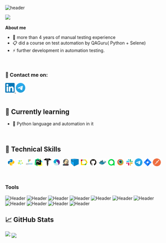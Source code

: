 ![header](https://capsule-render.vercel.app/api?type=waving&color=gradient&customColorList=24&height=200&section=header&text=Hi%20there!&fontAlignY=35&fontSize=60&desc=I'm%20Bohdan%20Obruch&descAlignY=60&descSize=50&animation=twinkling&fontColor=E9E9E9F3&descAlign=60&fontAlign=25)

<p>
  <img src="https://readme-typing-svg.herokuapp.com?color=8B5DDF&font=Lemon&size=33&center=true&vCenter=true&lines=QA+Engineer">
</p>

**About me**


- 💼 more than 4 years of manual testing experience
- 📋 did a course on test automation by QAGuru( Python + Selene)
- ⚡ further development in automation testing.
<br>


### 🤝 Contact me on:

  <div>
  <a href="https://www.linkedin.com/in/bohdan-obruch/">
    <img width="6%" src="images/logo/linkedin.svg" alt="LinkedIn"/>
  </a>
  <a href="https://t.me/BohdanO1">
    <img width="6%" src="images/logo/telegram.svg" alt="Telegram"/>
  </a>
</div>
<br>

## 🌱 Currently learning

- 📌 Python language and automation in it
<br>

## 💼 Technical Skills

<p  align="center">
  <code><img width="5%" title="Python" src="images/logo/python.svg"></code>
  <code><img width="5%" title="Selene" src="images/logo/selene.png"></code>
  <code><img width="5%" title="Pytest" src="images/logo/pytest.png"></code>
  <code><img width="5%" title="PyCharm" src="images/logo/pycharm.png"></code>
  <code><img width="5%" title="Requests" src="images/logo/request.png"></code>
  <code><img width="5%" title="Appium" src="images/logo/appium.svg"></code>
  <code><img width="5%" title="Jenkins" src="images/logo/jenkins.png"></code>
  <code><img width="5%" title="Selenoid" src="images/logo/selenoid.png"></code>
  <code><img width="5%" title="Allure" src="images/logo/Allure.svg"></code>
  <code><img width="5%" title="GitHub" src="images/logo/GitHub.svg"></code>
  <code><img width="5%" title="Docker" src="images/logo/docker.svg"></code>
  <code><img width="5%" title="Allure TestOps" src="images/logo/Allure_TO.svg"></code>
  <code><img width="5%" title="Browserstack" src="images/logo/browserstack.svg"></code>
  <code><img width="5%" title="Slack" src="images/logo/slack.svg"></code>
  <code><img width="5%" title="Telegram" src="images/logo/telegram.svg"></code>
  <code><img width="5%" title="Jira" src="images/logo/jira.svg"></code>
  <code><img width="5%" title="Postman" src="images/logo/postman.png"></code>
</p>
<br>

### Tools
![Header](https://img.shields.io/badge/Jira-090909?style=for-the-badge&logo=jira&logoColor=136be1)
![Header](https://img.shields.io/badge/Postman-090909?style=for-the-badge&logo=postman&logoColor=f76935)
![Header](https://img.shields.io/badge/Swagger-090909?style=for-the-badge&logo=swagger&logoColor=7ede2b)
![Header](https://img.shields.io/badge/Github-090909?style=for-the-badge&logo=github&logoColor=8cc4d7)
![Header](https://img.shields.io/badge/Figma-090909?style=for-the-badge&logo=figma&logoColor=7d5fa6)
![Header](https://img.shields.io/badge/Jenkins-090909?style=for-the-badge&logo=jenkins&logoColor=f7f7f7)
![Header](https://img.shields.io/badge/MySQL-090909?style=for-the-badge&logo=mysql&logoColor=00618a)
![Header](https://img.shields.io/badge/DevTools-090909?style=for-the-badge&logo=googlechrome&logoColor=2674f2)
![Header](https://img.shields.io/badge/Android_Studio-090909?style=for-the-badge&logo=androidstudio&logoColor=3ad07d)
![Header](https://img.shields.io/badge/Fiddler-090909?style=for-the-badge&logo=fiddler&logoColor=8cc4d7)
![Header](https://img.shields.io/badge/CharlesProxy-090909?style=for-the-badge&logo=charlesproxy&logoColor=8cc4d7)
<br>

## 📈 GitHub Stats 

![](https://github-readme-stats.vercel.app/api?username=BohdanObruch&show_icons=true&theme=radical)
<a><img align="center" src="https://github-readme-stats.vercel.app/api/top-langs/?username=BohdanObruch&layout=compact&theme=radical&hide_border=false" /></a>

